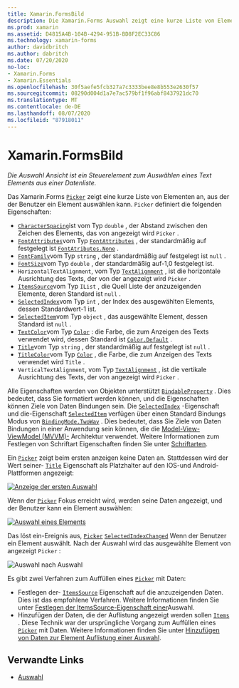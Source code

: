 ```yaml
---
title: Xamarin.FormsBild
description: Die Xamarin.Forms Auswahl zeigt eine kurze Liste von Elementen an, aus der der Benutzer ein Element auswählen kann. In diesem Artikel wird erläutert, wie Sie die Auswahl Klasse verwenden, um ein Textelement aus einer Liste von Daten auszuwählen.
ms.prod: xamarin
ms.assetid: D4815A4B-104B-4294-951B-BD8F2EC33C86
ms.technology: xamarin-forms
author: davidbritch
ms.author: dabritch
ms.date: 07/20/2020
no-loc:
- Xamarin.Forms
- Xamarin.Essentials
ms.openlocfilehash: 30f5aefe5fcb327a7c3333bee8e8b553e2630f57
ms.sourcegitcommit: 08290d004d1a7e7ac579bf1f96abf8437921dc70
ms.translationtype: MT
ms.contentlocale: de-DE
ms.lasthandoff: 08/07/2020
ms.locfileid: "87918011"
---
```

# <a name="no-locxamarinforms-picker"></a>Xamarin.FormsBild

_Die Auswahl Ansicht ist ein Steuerelement zum Auswählen eines Text Elements aus einer Datenliste._

Das Xamarin.Forms [`Picker`](xref:Xamarin.Forms.Picker) zeigt eine kurze Liste von Elementen an, aus der der Benutzer ein Element auswählen kann. `Picker` definiert die folgenden Eigenschaften:

- [`CharacterSpacing`](xref:Xamarin.Forms.Picker.CharacterSpacing)ist vom Typ `double` , der Abstand zwischen den Zeichen des Elements, das von angezeigt wird `Picker` .
- [`FontAttributes`](xref:Xamarin.Forms.Picker.FontAttributes)vom Typ [`FontAttributes`](xref:Xamarin.Forms.FontAttributes) , der standardmäßig auf festgelegt ist [`FontAtributes.None`](xref:Xamarin.Forms.FontAttributes.None) .
- [`FontFamily`](xref:Xamarin.Forms.Picker.FontFamily)vom Typ `string` , der standardmäßig auf festgelegt ist `null` .
- [`FontSize`](xref:Xamarin.Forms.Picker.FontSize)vom Typ `double` , der standardmäßig auf-1,0 festgelegt ist.
- `HorizontalTextAlignment`, vom Typ [`TextAlignment`](xref:Xamarin.Forms.TextAlignment) , ist die horizontale Ausrichtung des Texts, der von der angezeigt wird `Picker` .
- [`ItemsSource`](xref:Xamarin.Forms.Picker.ItemsSource)vom Typ `IList` , die Quell Liste der anzuzeigenden Elemente, deren Standard ist `null` .
- [`SelectedIndex`](xref:Xamarin.Forms.Picker.SelectedIndex)vom Typ `int` , der Index des ausgewählten Elements, dessen Standardwert-1 ist.
- [`SelectedItem`](xref:Xamarin.Forms.Picker.SelectedItem)vom Typ `object` , das ausgewählte Element, dessen Standard ist `null` .
- [`TextColor`](xref:Xamarin.Forms.Picker.TextColor)vom Typ [`Color`](xref:Xamarin.Forms.Color) : die Farbe, die zum Anzeigen des Texts verwendet wird, dessen Standard ist [`Color.Default`](xref:Xamarin.Forms.Color.Default) .
- [`Title`](xref:Xamarin.Forms.Picker.Title)vom Typ `string` , der standardmäßig auf festgelegt ist `null` .
- [`TitleColor`](xref:Xamarin.Forms.Picker.TitleColor)vom Typ [`Color`](xref:Xamarin.Forms.Color) , die Farbe, die zum Anzeigen des Texts verwendet wird `Title` .
- `VerticalTextAlignment`, vom Typ [`TextAlignment`](xref:Xamarin.Forms.TextAlignment) , ist die vertikale Ausrichtung des Texts, der von angezeigt wird `Picker` .

Alle Eigenschaften werden von Objekten unterstützt [`BindableProperty`](xref:Xamarin.Forms.BindableProperty) . Dies bedeutet, dass Sie formatiert werden können, und die Eigenschaften können Ziele von Daten Bindungen sein. Die [`SelectedIndex`](xref:Xamarin.Forms.Picker.SelectedIndex) -Eigenschaft und die-Eigenschaft [`SelectedItem`](xref:Xamarin.Forms.Picker.SelectedItem) verfügen über einen Standard Bindungs Modus von [`BindingMode.TwoWay`](xref:Xamarin.Forms.BindingMode.TwoWay) . Dies bedeutet, dass Sie Ziele von Daten Bindungen in einer Anwendung sein können, die die [Model-View-ViewModel (MVVM)-](~/xamarin-forms/enterprise-application-patterns/mvvm.md) Architektur verwendet. Weitere Informationen zum Festlegen von Schriftart Eigenschaften finden Sie unter [Schriftarten](~/xamarin-forms/user-interface/text/fonts.md).

Ein [`Picker`](xref:Xamarin.Forms.Picker) zeigt beim ersten anzeigen keine Daten an. Stattdessen wird der Wert seiner- [`Title`](xref:Xamarin.Forms.Picker.Title) Eigenschaft als Platzhalter auf den IOS-und Android-Plattformen angezeigt:

[![Anzeige der ersten Auswahl](images/picker-initial.png)](images/picker-initial-large.png#lightbox "Anzeige der ersten Auswahl")

Wenn der [`Picker`](xref:Xamarin.Forms.Picker) Fokus erreicht wird, werden seine Daten angezeigt, und der Benutzer kann ein Element auswählen:

[![Auswahl eines Elements](images/picker-selection.png)](images/picker-selection-large.png#lightbox "Auswahl eines Elements")

Das löst ein-Ereignis aus, [`Picker`](xref:Xamarin.Forms.Picker) [`SelectedIndexChanged`](xref:Xamarin.Forms.Picker.SelectedIndexChanged) Wenn der Benutzer ein Element auswählt. Nach der Auswahl wird das ausgewählte Element von angezeigt `Picker` :

![Auswahl nach Auswahl](images/picker-after-selection.png)

Es gibt zwei Verfahren zum Auffüllen eines [`Picker`](xref:Xamarin.Forms.Picker) mit Daten:

- Festlegen der- [`ItemsSource`](xref:Xamarin.Forms.Picker.ItemsSource) Eigenschaft auf die anzuzeigenden Daten. Dies ist das empfohlene Verfahren. Weitere Informationen finden Sie unter [Festlegen der ItemsSource-Eigenschaft einer](populating-itemssource.md)Auswahl.
- Hinzufügen der Daten, die der Auflistung angezeigt werden sollen [`Items`](xref:Xamarin.Forms.Picker.Items) . Diese Technik war der ursprüngliche Vorgang zum Auffüllen eines [`Picker`](xref:Xamarin.Forms.Picker) mit Daten. Weitere Informationen finden Sie unter [Hinzufügen von Daten zur Element Auflistung einer Auswahl](populating-items.md).

## <a name="related-links"></a>Verwandte Links

- [Auswahl](xref:Xamarin.Forms.Picker)
